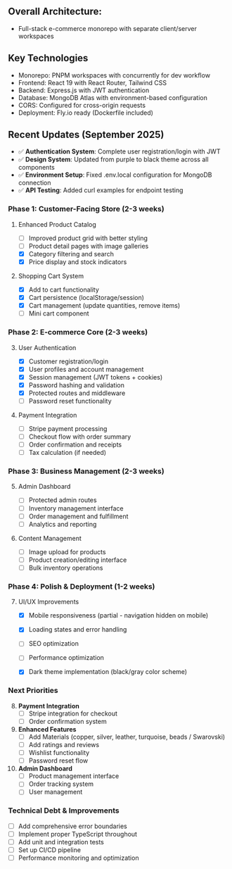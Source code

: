 ## Overall Architecture:

- Full-stack e-commerce monorepo with separate client/server workspaces

## Key Technologies

- Monorepo: PNPM workspaces with concurrently for dev workflow
- Frontend: React 19 with React Router, Tailwind CSS
- Backend: Express.js with JWT authentication
- Database: MongoDB Atlas with environment-based configuration
- CORS: Configured for cross-origin requests
- Deployment: Fly.io ready (Dockerfile included)

## Recent Updates (September 2025)

- ✅ **Authentication System**: Complete user registration/login with JWT
- ✅ **Design System**: Updated from purple to black theme across all components
- ✅ **Environment Setup**: Fixed .env.local configuration for MongoDB connection
- ✅ **API Testing**: Added curl examples for endpoint testing

### Phase 1: Customer-Facing Store (2-3 weeks)

1. Enhanced Product Catalog


    - [ ] Improved product grid with better styling
    - [ ] Product detail pages with image galleries
    - [x] Category filtering and search
    - [x] Price display and stock indicators

2. Shopping Cart System


    - [x] Add to cart functionality
    - [x] Cart persistence (localStorage/session)
    - [x] Cart management (update quantities, remove items)
    - [ ] Mini cart component

### Phase 2: E-commerce Core (2-3 weeks)

3. User Authentication


    - [x] Customer registration/login
    - [x] User profiles and account management
    - [x] Session management (JWT tokens + cookies)
    - [x] Password hashing and validation
    - [x] Protected routes and middleware
    - [ ] Password reset functionality

4. Payment Integration


    - [ ] Stripe payment processing
    - [ ] Checkout flow with order summary
    - [ ] Order confirmation and receipts
    - [ ] Tax calculation (if needed)

### Phase 3: Business Management (2-3 weeks)

5. Admin Dashboard


    - [ ] Protected admin routes
    - [ ] Inventory management interface
    - [ ] Order management and fulfillment
    - [ ] Analytics and reporting

6. Content Management


    - [ ] Image upload for products
    - [ ] Product creation/editing interface
    - [ ] Bulk inventory operations

### Phase 4: Polish & Deployment (1-2 weeks)

7. UI/UX Improvements


    - [x] Mobile responsiveness (partial - navigation hidden on mobile)
    - [x] Loading states and error handling
    - [ ] SEO optimization
    - [ ] Performance optimization
    - [x] Dark theme implementation (black/gray color scheme)


### Next Priorities

8. **Payment Integration**
    - [ ] Stripe integration for checkout
    - [ ] Order confirmation system

9. **Enhanced Features**
    - [ ] Add Materials (copper, silver, leather, turquoise, beads / Swarovski)
    - [ ] Add ratings and reviews
    - [ ] Wishlist functionality
    - [ ] Password reset flow

10. **Admin Dashboard**
    - [ ] Product management interface
    - [ ] Order tracking system
    - [ ] User management

### Technical Debt & Improvements

- [ ] Add comprehensive error boundaries
- [ ] Implement proper TypeScript throughout
- [ ] Add unit and integration tests
- [ ] Set up CI/CD pipeline
- [ ] Performance monitoring and optimization
